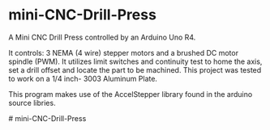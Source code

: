 # mini-CNC-Drill-Press

A Mini CNC Drill Press controlled by an Arduino Uno R4. 

It controls: 3 NEMA (4 wire) stepper motors and a brushed DC motor spindle (PWM). It utilizes limit switches and continuity test to home the axis, set a drill offset and locate the part to be machined.  This project was tested to work on a 1/4 inch- 3003 Aluminum Plate.

This program makes use of the AccelStepper library found in the arduino source libries. 

#   m i n i - C N C - D r i l l - P r e s s 
 
 

